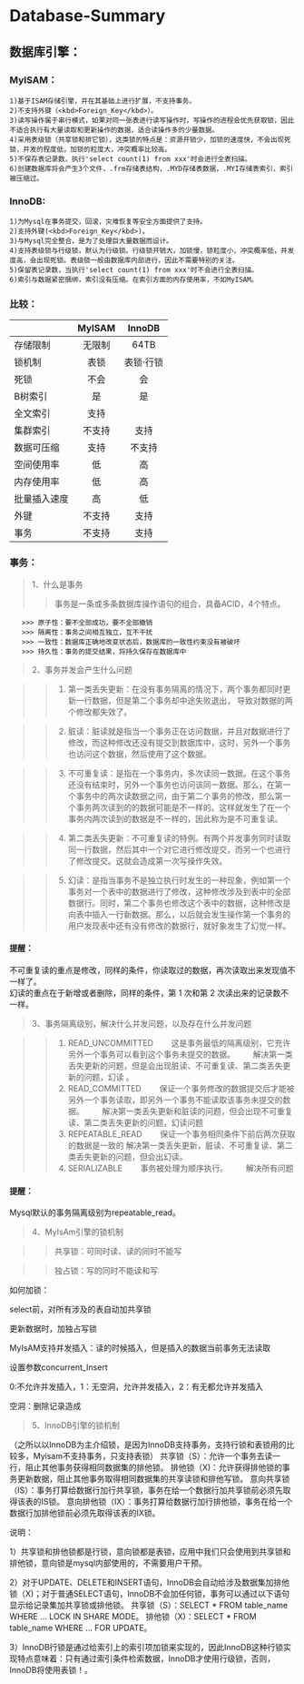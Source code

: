 # Database-Summary

## 数据库引擎：
### MyISAM：
 
    1)基于ISAM存储引擎，并在其基础上进行扩展，不支持事务。
    2)不支持外键（<kbd>Foreign_Key</kbd>）。
    3)读写操作属于串行模式，如果对同一张表进行读写操作时，写操作的进程会优先获取锁，因此不适合执行有大量读取和更新操作的数据，适合读操作多的少量数据。
    4)采用表级锁（共享锁和排它锁），这类锁的特点是：资源开销少，加锁的速度快，不会出现死锁，并发的程度低，加锁的粒度大，冲突概率比较高。
    5)不保存表记录数，执行'select count(1) from xxx'时会进行全表扫描。
    6)创建数据库将会产生3个文件，.frm存储表结构，.MYD存储表数据，.MYI存储表索引，索引被压缩过。
### InnoDB:
  
    1)为Mysql在事务提交，回滚，灾难恢复等安全方面提供了支持。
    2)支持外键(<kbd>Foreign_Key</kbd>)。
    3)与Mysql完全整合，是为了处理巨大量数据而设计。
    4)支持表级锁与行级锁，默认为行级锁。行级锁开销大，加锁慢，锁粒度小，冲突概率低，并发度高，会出现死锁。表级锁一般由数据库内部进行，因此不需要特别的关注。
    5)保留表记录数，当执行'select count(1) from xxx'时不会进行全表扫描。
    6)索引与数据紧密捆绑，索引没有压缩。在索引方面的内存使用率，不如MyISAM。

### 比较：

  |          |     MyISAM     |     InnoDB     |
  | :---- | :----: | :----: |
  | 存储限制 | 无限制 | 64TB |
  | 锁机制 | 表锁 | 表锁·行锁 |
  | 死锁 | 不会 | 会 |
  | B树索引 | 是 | 是 |
  | 全文索引 | 支持 |  |
  | 集群索引 | 不支持 | 支持 |
  | 数据可压缩 | 支持 | 不支持 |
  | 空间使用率 | 低 | 高 |
  | 内存使用率 | 低 | 高 |
  | 批量插入速度 | 高 | 低 |
  | 外键 | 不支持 | 支持 |
  | 事务 | 不支持 | 支持 |

### 事务：
> 1、什么是事务
   >> 事务是一条或多条数据库操作语句的组合，具备ACID，4个特点。
   
       >>> 原子性：要不全部成功，要不全部撤销
       >>> 隔离性：事务之间相互独立，互不干扰
       >>> 一致性：数据库正确地改变状态后，数据库的一致性约束没有被破坏
       >>> 持久性：事务的提交结果，将持久保存在数据库中

> 2、事务并发会产生什么问题

>> 1. 第一类丢失更新：在没有事务隔离的情况下，两个事务都同时更新一行数据，但是第二个事务却中途失败退出， 导致对数据的两个修改都失效了。

>> 2. 脏读：脏读就是指当一个事务正在访问数据，并且对数据进行了修改，而这种修改还没有提交到数据库中，这时，另外一个事务也访问这个数据，然后使用了这个数据。

>> 3. 不可重复读：是指在一个事务内，多次读同一数据。在这个事务还没有结束时，另外一个事务也访问该同一数据。那么，在第一个事务中的两次读数据之间，由于第二个事务的修改，那么第一个事务两次读到的的数据可能是不一样的。这样就发生了在一个事务内两次读到的数据是不一样的，因此称为是不可重复读。

>> 4. 第二类丢失更新：不可重复读的特例。有两个并发事务同时读取同一行数据，然后其中一个对它进行修改提交，而另一个也进行了修改提交。这就会造成第一次写操作失效。 

>> 5. 幻读：是指当事务不是独立执行时发生的一种现象，例如第一个事务对一个表中的数据进行了修改，这种修改涉及到表中的全部数据行。同时，第二个事务也修改这个表中的数据，这种修改是向表中插入一行新数据。那么，以后就会发生操作第一个事务的用户发现表中还有没有修改的数据行，就好象发生了幻觉一样。

#### 提醒：
不可重复读的重点是修改，同样的条件，你读取过的数据，再次读取出来发现值不一样了。<br/>
幻读的重点在于新增或者删除，同样的条件，第 1 次和第 2 次读出来的记录数不一样。<br/>

> 3、事务隔离级别，解决什么并发问题，以及存在什么并发问题

>> 1. READ_UNCOMMITTED
　　这是事务最低的隔离级别，它充许另外一个事务可以看到这个事务未提交的数据。
　　解决第一类丢失更新的问题，但是会出现脏读、不可重复读、第二类丢失更新的问题，幻读 。
>> 2. READ_COMMITTED
　　保证一个事务修改的数据提交后才能被另外一个事务读取，即另外一个事务不能读取该事务未提交的数据。
　　解决第一类丢失更新和脏读的问题，但会出现不可重复读、第二类丢失更新的问题，幻读问题
>> 3. REPEATABLE_READ
　　保证一个事务相同条件下前后两次获取的数据是一致的
    解决第一类丢失更新，脏读、不可重复读、第二类丢失更新的问题，但会出幻读。
>> 4. SERIALIZABLE
　　事务被处理为顺序执行。
　　解决所有问题

#### 提醒：

Mysql默认的事务隔离级别为repeatable_read。

> 4、MyIsAm引擎的锁机制

>> 共享锁：可同时读、读的同时不能写

>> 独占锁：写的同时不能读和写


如何加锁：

select前，对所有涉及的表自动加共享锁

更新数据时，加独占写锁


MyIsAM支持并发插入：读的时候插入，但是插入的数据当前事务无法读取

设置参数concurrent_Insert

0:不允许并发插入，1：无空洞，允许并发插入，2：有无都允许并发插入

空洞：删除记录造成

> 5、InnoDB引擎的锁机制

（之所以以InnoDB为主介绍锁，是因为InnoDB支持事务，支持行锁和表锁用的比较多，Myisam不支持事务，只支持表锁）
共享锁（S）：允许一个事务去读一行，阻止其他事务获得相同数据集的排他锁。
排他锁（X)：允许获得排他锁的事务更新数据，阻止其他事务取得相同数据集的共享读锁和排他写锁。
意向共享锁（IS）：事务打算给数据行加行共享锁，事务在给一个数据行加共享锁前必须先取得该表的IS锁。
意向排他锁（IX）：事务打算给数据行加行排他锁，事务在给一个数据行加排他锁前必须先取得该表的IX锁。

说明：

1）共享锁和排他锁都是行锁，意向锁都是表锁，应用中我们只会使用到共享锁和排他锁，意向锁是mysql内部使用的，不需要用户干预。

2）对于UPDATE、DELETE和INSERT语句，InnoDB会自动给涉及数据集加排他锁（X)；对于普通SELECT语句，InnoDB不会加任何锁，事务可以通过以下语句显示给记录集加共享锁或排他锁。
共享锁（S）：SELECT * FROM table_name WHERE ... LOCK IN SHARE MODE。
排他锁（X)：SELECT * FROM table_name WHERE ... FOR UPDATE。

3）InnoDB行锁是通过给索引上的索引项加锁来实现的，因此InnoDB这种行锁实现特点意味着：只有通过索引条件检索数据，InnoDB才使用行级锁，否则，InnoDB将使用表锁！。

